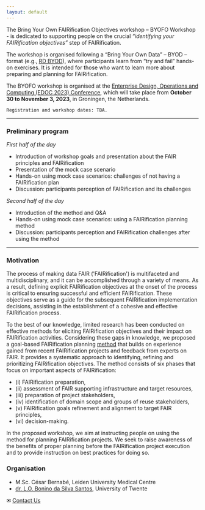 ```yaml
---
layout: default
---
```


The Bring Your Own FAIRification Objectives workshop – BYOFO Workshop - is dedicated to supporting people on the crucial _“identifying your FAIRification objectives”_ step of FAIRification.

The workshop is organised following a “Bring Your Own Data” – BYOD – format (e.g., [RD BYOD](https://www.ejprarediseases.org/?s=bring+your+own+data)), where participants learn from “try and fail” hands-on exercises. It is intended for those who want to learn more about preparing and planning for FAIRification.

The BYOFO workshop is organised at the [Enterprise Design, Operations and Computing (EDOC 2023) Conference](https://www.rug.nl/research/bernoulli/conf/edoc-2023/call-for-papers/), which will take place from **October 30 to November 3, 2023**, in Groningen, the Netherlands.


``` 
Registration and workshop dates: TBA.
``` 

--- 
### Preliminary program

_First half of the day_
* Introduction of workshop goals and presentation about the FAIR principles and FAIRification
* Presentation of the mock case scenario
* Hands-on using mock case scenarios: challenges of not having a FAIRification plan 
* Discussion: participants perception of FAIRification and its challenges 

_Second half of the day_
* Introduction of the method and Q&A 
* Hands-on using mock case scenarios: using a FAIRification planning method
* Discussion: participants perception and FAIRification challenges after using the method 

---

### Motivation

The process of making data FAIR ('FAIRification') is multifaceted and multidisciplinary, and it can be accomplished through a variety of means. As a result, defining explicit FAIRification objectives at the onset of the process is critical to ensuring successful and efficient FAIRification. These objectives serve as a guide for the subsequent FAIRification implementation decisions, assisting in the establishment of a cohesive and effective FAIRification process. 

To the best of our knowledge, limited research has been conducted on effective methods for eliciting FAIRification objectives and their impact on FAIRification activities. Considering these gaps in knowledge, we proposed a goal-based FAIRification planning [method](https://doi.org/10.5281/zenodo.7778372) that builds on experience gained from recent FAIRification projects and feedback from experts on FAIR. It provides a systematic approach to identifying, refining and prioritizing FAIRification objectives. The method consists of six phases that focus on important aspects of FAIRification: 
* (i) FAIRification preparation, 
* (ii) assessment of FAIR supporting infrastructure and target resources, 
* (iii) preparation of project stakeholders, 
* (iv) identification of domain scope and groups of reuse stakeholders, 
* (v) FAIRification goals refinement and alignment to target FAIR principles,
* (vi) decision-making.

In the proposed workshop, we aim at instructing people on using the method for planning FAIRification projects. We seek to raise awareness of the benefits of proper planning before the FAIRification project execution and to provide instruction on best practices for doing so. 


### Organisation

* M.Sc. César Bernabé, Leiden University Medical Centre
* [dr. L.O. Bonino da Silva Santos](https://people.utwente.nl/l.o.boninodasilvasantos), University of Twente

✉ [Contact Us](mailto:)
